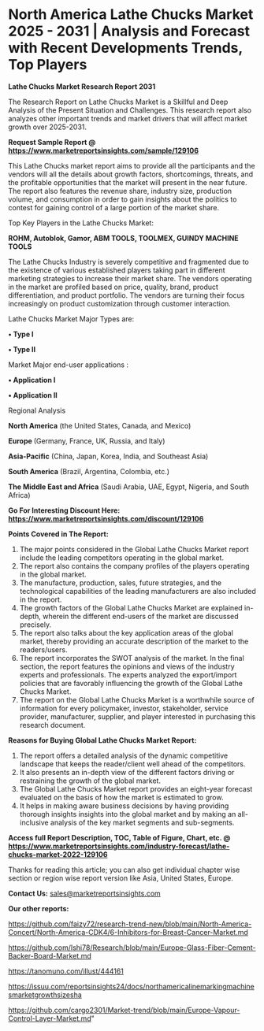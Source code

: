 # North America Lathe Chucks Market 2025 - 2031 | Analysis and Forecast with Recent Developments Trends, Top Players

<strong>Lathe Chucks Market Research Report 2031</strong>

The Research Report on Lathe Chucks Market is a Skillful and Deep Analysis of the Present Situation and Challenges. This research report also analyzes other important trends and market drivers that will affect market growth over 2025-2031.

<strong>Request Sample Report @ <a href=https://www.marketreportsinsights.com/sample/129106>https://www.marketreportsinsights.com/sample/129106</a></strong>

This Lathe Chucks market report aims to provide all the participants and the vendors will all the details about growth factors, shortcomings, threats, and the profitable opportunities that the market will present in the near future. The report also features the revenue share, industry size, production volume, and consumption in order to gain insights about the politics to contest for gaining control of a large portion of the market share.

Top Key Players in the Lathe Chucks Market:

<strong>ROHM, Autoblok, Gamor, ABM TOOLS, TOOLMEX, GUINDY MACHINE TOOLS</strong>

The Lathe Chucks Industry is severely competitive and fragmented due to the existence of various established players taking part in different marketing strategies to increase their market share. The vendors operating in the market are profiled based on price, quality, brand, product differentiation, and product portfolio. The vendors are turning their focus increasingly on product customization through customer interaction.

Lathe Chucks Market Major Types are:

<strong>• Type I

• Type II</strong>

Market Major end-user applications :

<strong>• Application I

• Application II</strong>

Regional Analysis

</u><strong><b>North America</b></strong> (the United States, Canada, and Mexico)

<strong><b>Europe </b></strong>(Germany, France, UK, Russia, and Italy)

<strong><b>Asia-Pacific</b></strong> (China, Japan, Korea, India, and Southeast Asia)

<strong><b>South America</b></strong> (Brazil, Argentina, Colombia, etc.)

<strong><b>The Middle East and Africa</b></strong> (Saudi Arabia, UAE, Egypt, Nigeria, and South Africa)

<strong>Go For Interesting Discount Here: <a href=https://www.marketreportsinsights.com/discount/129106>https://www.marketreportsinsights.com/discount/129106</a></strong>

<strong>Points Covered in The Report:</strong>
<ol>
  <li>The major points considered in the Global Lathe Chucks Market report include the leading competitors operating in the global market.</li>
  <li>The report also contains the company profiles of the players operating in the global market.</li>
  <li>The manufacture, production, sales, future strategies, and the technological capabilities of the leading manufacturers are also included in the report.</li>
  <li>The growth factors of the Global Lathe Chucks Market are explained in-depth, wherein the different end-users of the market are discussed precisely.</li>
  <li>The report also talks about the key application areas of the global market, thereby providing an accurate description of the market to the readers/users.</li>
  <li>The report incorporates the SWOT analysis of the market. In the final section, the report features the opinions and views of the industry experts and professionals. The experts analyzed the export/import policies that are favorably influencing the growth of the Global Lathe Chucks Market.</li>
  <li>The report on the Global Lathe Chucks Market is a worthwhile source of information for every policymaker, investor, stakeholder, service provider, manufacturer, supplier, and player interested in purchasing this research document.</li>
</ol>
<strong>Reasons for Buying Global Lathe Chucks Market Report:</strong>

<ol>
  <li>The report offers a detailed analysis of the dynamic competitive landscape that keeps the reader/client well ahead of the competitors.</li>
  <li>It also presents an in-depth view of the different factors driving or restraining the growth of the global market.</li>
  <li>The Global Lathe Chucks Market report provides an eight-year forecast evaluated on the basis of how the market is estimated to grow.</li>
  <li>It helps in making aware business decisions by having providing thorough insights insights into the global market and by making an all-inclusive analysis of the key market segments and sub-segments.</li>
</ol>
<strong>Access full Report Description, TOC, Table of Figure, Chart, etc. @ <a href=https://www.marketreportsinsights.com/industry-forecast/lathe-chucks-market-2022-129106>https://www.marketreportsinsights.com/industry-forecast/lathe-chucks-market-2022-129106</a></strong>


Thanks for reading this article; you can also get individual chapter wise section or region wise report version like Asia, United States, Europe.

<strong>Contact Us:</strong>
sales@marketreportsinsights.com

<strong>Our other reports:</strong>

<a href=https://github.com/faizy72/research-trend-new/blob/main/North-America-Concert/North-America-CDK4/6-Inhibitors-for-Breast-Cancer-Market.md>https://github.com/faizy72/research-trend-new/blob/main/North-America-Concert/North-America-CDK4/6-Inhibitors-for-Breast-Cancer-Market.md</a>

<a href=https://github.com/Ishi78/Research/blob/main/Europe-Glass-Fiber-Cement-Backer-Board-Market.md>https://github.com/Ishi78/Research/blob/main/Europe-Glass-Fiber-Cement-Backer-Board-Market.md</a>

<a href=https://tanomuno.com/illust/444161>https://tanomuno.com/illust/444161</a>

<a href=https://issuu.com/reportsinsights24/docs/northamericalinemarkingmachinesmarketgrowthsizesha>https://issuu.com/reportsinsights24/docs/northamericalinemarkingmachinesmarketgrowthsizesha</a>

<a href=https://github.com/cargo2301/Market-trend/blob/main/Europe-Vapour-Control-Layer-Market.md>https://github.com/cargo2301/Market-trend/blob/main/Europe-Vapour-Control-Layer-Market.md</a>"
